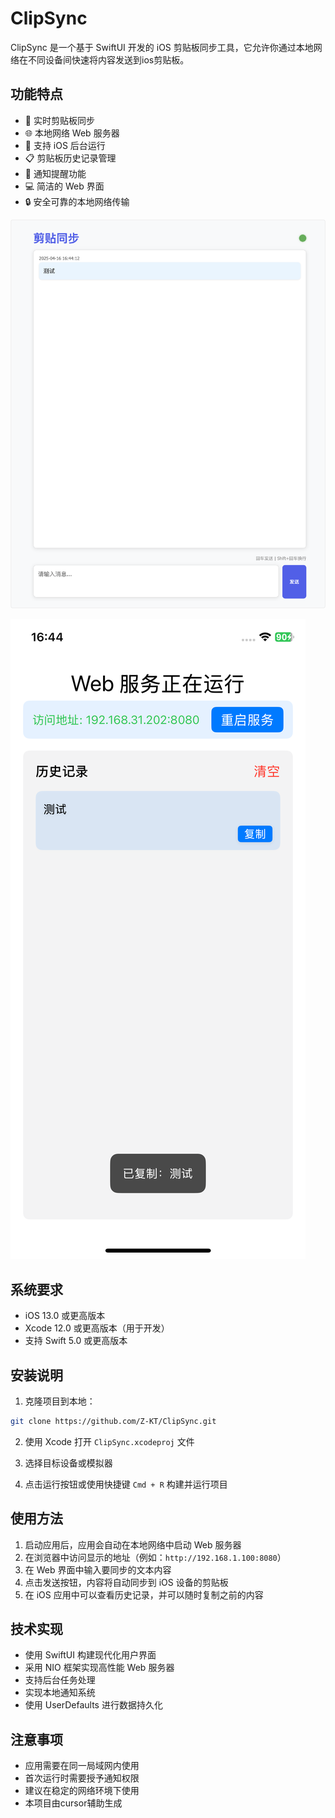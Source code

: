 # ClipSync

ClipSync 是一个基于 SwiftUI 开发的 iOS 剪贴板同步工具，它允许你通过本地网络在不同设备间快速将内容发送到ios剪贴板。

## 功能特点

- 🔄 实时剪贴板同步
- 🌐 本地网络 Web 服务器
- 📱 支持 iOS 后台运行
- 📋 剪贴板历史记录管理
- 🔔 通知提醒功能
- 💻 简洁的 Web 界面
- 🔒 安全可靠的本地网络传输

![web](./images/web.png)

![ios](./images/ios.png)

## 系统要求

- iOS 13.0 或更高版本
- Xcode 12.0 或更高版本（用于开发）
- 支持 Swift 5.0 或更高版本

## 安装说明

1. 克隆项目到本地：
```bash
git clone https://github.com/Z-KT/ClipSync.git
```

2. 使用 Xcode 打开 `ClipSync.xcodeproj` 文件

3. 选择目标设备或模拟器

4. 点击运行按钮或使用快捷键 `Cmd + R` 构建并运行项目

## 使用方法

1. 启动应用后，应用会自动在本地网络中启动 Web 服务器
2. 在浏览器中访问显示的地址（例如：`http://192.168.1.100:8080`）
3. 在 Web 界面中输入要同步的文本内容
4. 点击发送按钮，内容将自动同步到 iOS 设备的剪贴板
5. 在 iOS 应用中可以查看历史记录，并可以随时复制之前的内容

## 技术实现

- 使用 SwiftUI 构建现代化用户界面
- 采用 NIO 框架实现高性能 Web 服务器
- 支持后台任务处理
- 实现本地通知系统
- 使用 UserDefaults 进行数据持久化

## 注意事项

- 应用需要在同一局域网内使用
- 首次运行时需要授予通知权限
- 建议在稳定的网络环境下使用
- 本项目由cursor辅助生成